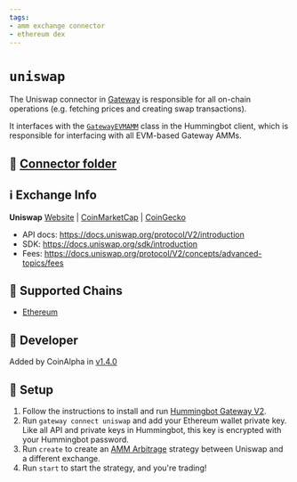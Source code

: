```yaml
---
tags:
- amm exchange connector
- ethereum dex
---
```


# `uniswap`

The Uniswap connector in [Gateway](/gateway) is responsible for all on-chain operations (e.g. fetching prices and creating swap transactions).

It interfaces with the [`GatewayEVMAMM`](https://github.com/hummingbot/hummingbot/blob/master/hummingbot/connector/gateway_EVM_AMM.py) class in the Hummingbot client, which is responsible for interfacing with all EVM-based Gateway AMMs.

## 📁 [Connector folder](https://github.com/hummingbot/hummingbot/tree/master/gateway/src/connectors/uniswap)

## ℹ️ Exchange Info

**Uniswap**
[Website](https://uniswap.org/) | [CoinMarketCap](https://coinmarketcap.com/exchanges/uniswap-v2/) | [CoinGecko](https://www.coingecko.com/en/exchanges/uniswap_v2)

* API docs: https://docs.uniswap.org/protocol/V2/introduction
* SDK: https://docs.uniswap.org/sdk/introduction
* Fees: https://docs.uniswap.org/protocol/V2/concepts/advanced-topics/fees

## 🔗 Supported Chains

* [Ethereum](/gateway/chains/ethereum)

## 👷 Developer

Added by CoinAlpha in [v1.4.0](/release-notes/1.4.0/) 

## 🔑 Setup

1. Follow the instructions to install and run [Hummingbot Gateway V2](/gateway/).
2. Run `gateway connect uniswap` and add your Ethereum wallet private key. Like all API and private keys in Hummingbot, this key is encrypted with your Hummingbot password.
3. Run `create` to create an [AMM Arbitrage](/strategies/amm-arbitrage/) strategy between Uniswap and a different exchange.
4. Run `start` to start the strategy, and you're trading!
